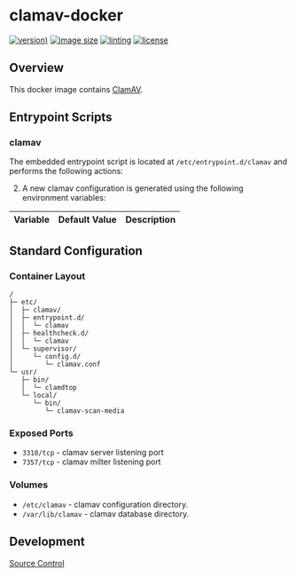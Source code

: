 # clamav-docker

[![version)](https://img.shields.io/docker/v/crashvb/clamav/latest)](https://hub.docker.com/repository/docker/crashvb/clamav)
[![image size](https://img.shields.io/docker/image-size/crashvb/clamav/latest)](https://hub.docker.com/repository/docker/crashvb/clamav)
[![linting](https://img.shields.io/badge/linting-hadolint-yellow)](https://github.com/hadolint/hadolint)
[![license](https://img.shields.io/github/license/crashvb/clamav-docker.svg)](https://github.com/crashvb/clamav-docker/blob/master/LICENSE.md)

## Overview

This docker image contains [ClamAV](https://www.clamav.net/).

## Entrypoint Scripts

### clamav

The embedded entrypoint script is located at `/etc/entrypoint.d/clamav` and performs the following actions:

2. A new clamav configuration is generated using the following environment variables:

 | Variable | Default Value | Description |
 | -------- | ------------- | ----------- |

## Standard Configuration

### Container Layout

```
/
├─ etc/
│  ├─ clamav/
│  ├─ entrypoint.d/
│  │  └─ clamav
│  ├─ healthcheck.d/
│  │  └─ clamav
│  └─ supervisor/
│     └─ config.d/
│        └─ clamav.conf
└─ usr/
   ├─ bin/
   │  └─ clamdtop
   └─ local/
      └─ bin/
         └─ clamav-scan-media
```

### Exposed Ports

* `3310/tcp` - clamav server listening port
* `7357/tcp` - clamav milter listening port

### Volumes

* `/etc/clamav` - clamav configuration directory.
* `/var/lib/clamav` - clamav database directory.

## Development

[Source Control](https://github.com/crashvb/clamav-docker)

